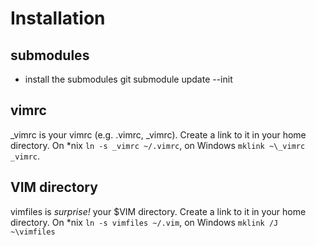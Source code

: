 Installation
============


submodules
----------
* install the submodules
	git submodule update --init

vimrc
-----
_vimrc is your vimrc (e.g. .vimrc, _vimrc). Create a link to it in your home directory. On *nix `ln -s _vimrc ~/.vimrc`, on Windows `mklink ~\_vimrc _vimrc`.

VIM directory
-------------
vimfiles is *surprise!* your $VIM directory. Create a link to it in your home directory. On *nix `ln -s vimfiles ~/.vim`, on Windows `mklink /J ~\vimfiles`
